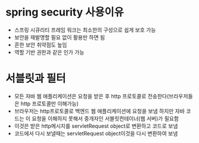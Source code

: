 # spring security 사용이유
- 스프링 시큐리티 프레임 워크는 최소한의 구성으로 쉽게 보호 가능
- 보안을 재발명할 필요 없이 활용만 하면 됨
- 흔한 보안 취약점도 높임
- 역할 기반 권한과 같은 인가 가능
# 서블릿과 필터
- 모든 자바 웹 애플리케이션은 요청을 받은 후 http 프로토콜로 전송한다(브라우저들은 http 프로토콜만 이해가능)
- 브라우저는 http프로토콜로 백엔드 웹 애플리케이션에 요청을 보냄
하지만 자바 코드는 이 요청을 이해하지 못해서 중개자인 서블릿컨테이너(웹 서버)가 필요함
- 이것은 받은 http메시지를 servletRequest object로 변환하고 코드로 보냄
- 코드에서 다시 보낼때는 servletRequest object이것을 다시 변환하여 보냄
